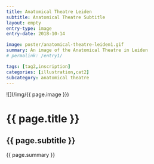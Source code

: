 ```yaml
---
title: Anatomical Theatre Leiden
subtitle: Anatomical Theatre Subtitle
layout: empty
entry-type: image
entry-date: 2018-10-14

image: poster/anatomical-theatre-leiden1.gif
summary: An image of the Anatomical Theatre in Leiden
# permalink: /entry1/

tags: [tag2,inscription]
categories: [illustration,cat2]
subcategory: anatomical theatre
---
```


![](/img/{{ page.image }})

# {{ page.title }}

## {{ page.subtitle }}

<p>{{ page.summary }}</p>
